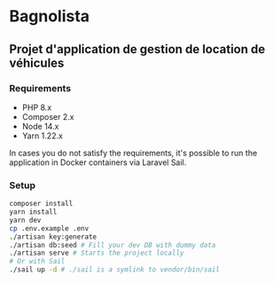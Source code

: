 # Bagnolista

## Projet d'application de gestion de location de véhicules

### Requirements
- PHP 8.x
- Composer 2.x
- Node 14.x
- Yarn 1.22.x

In cases you do not satisfy the requirements, 
it's possible to run the application in Docker containers via Laravel Sail.

### Setup
```bash
composer install
yarn install
yarn dev
cp .env.example .env
./artisan key:generate
./artisan db:seed # Fill your dev DB with dummy data
./artisan serve # Starts the project locally
# Or with Sail
./sail up -d # ./sail is a symlink to vendor/bin/sail
```
